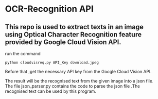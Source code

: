 <h1>OCR-Recognition API </h1>
<h2>This repo is used to extract texts in an image using Optical Character Recognition feature provided by Google Cloud Vision API.
</h2>
run the command

```
python cloudvisreq.py API_Key download.jpeg
```

Before that ,get the necessary API key from the Google Cloud Vision API.


The result will be the recognised text from the given image into a json file.
The file json_parser.py contains the code to parse the json file .The recognised text can be used by this program.
